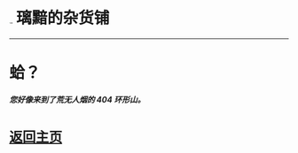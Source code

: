 # [<img src="https://tseshongfeeshur.github.io/图标.png" alt="Logo" style="zoom:7%;" />](https://tseshongfeeshur.github.io/index.html) 璃黯的杂货铺

---

# 蛤？

##### 您好像来到了荒无人烟的 404 环形山。

# [`返回主页`](https://tseshongfeeshur.github.io/index.html)

